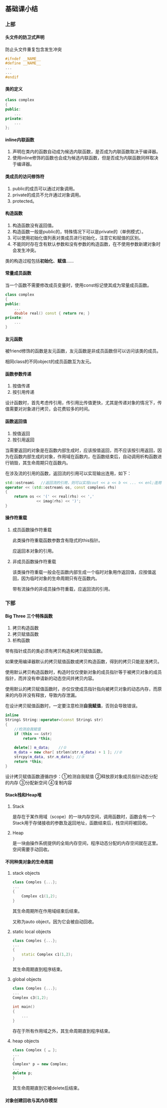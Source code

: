 ## 基础课小结

### 上部

#### 头文件的防卫式声明

防止头文件重复包含发生冲突

``` c++
#ifndef __NAME__
#define __NAME__
...
...
#endif 
```

#### 类的定义

```c++
class complex
{
public:
	...
private:
    ...
};
```

####  inline内联函数

1. 声明在类内的函数自动成为候选内联函数，是否成为内联函数取决于编译器。
2. 使用inline修饰的函数也会成为候选内联函数，但是否成为内联函数同样取决于编译器。

#### 类成员的访问修饰符

1. public的成员可以通过对象调用。
2. private的成员不允许通过对象调用。
3. protected。

#### 构造函数

1. 构造函数没有返回值。
2. 构造函数一般是public的，特殊情况下可以是private的（单例模式）。
3. 可以使用初始化值列表对类成员进行初始化，注意它和赋值的区别。
4. 不能同时存在含有默认参数和没有参数的构造函数，在不使用参数新建对象时会发生冲突。

类的构造过程包括**初始化**、**赋值**......

#### 常量成员函数

当一个函数不需要修改成员变量时，使用const标记使其成为常量成员函数。

```c++
class complex
{
public:
    ...
    double real() const { return re; }
private:
    ...
}
```

#### 友元函数

被friend修饰的函数是友元函数，友元函数是非成员函数但可以访问该类的成员。

相同class的不同object的成员函数互为友元。

#### 函数参数传递

1. 按值传递
2. 按引用传递

设计函数时，首先考虑传引用，传引用比传值更快，尤其是传递对象的情况下，传值需要对对象进行拷贝，会花费较多的时间。

#### 函数返回值

1. 按值返回
2. 按引用返回

当需要返回的对象是在函数内部生成时，应该按值返回，而不应该按引用返回，因为在函数内部生成的对象，作用域在函数内，在函数结束后，自动调用析构函数进行销毁，其生命周期只在函数内。

在涉及流的引用的函数，返回流的引用可以实现输出连用，如下：

```c++
std::ostream&   //返回流的引用，则可以实现cout << a << b << ... << enl;连用
operator << (std::ostream& os, const complex& rhs)
{
    return os << '(' << real(rhs) << ','
              << imag(rhs) << ')';
}
```



#### 操作符重载

1. 成员函数操作符重载

   此类操作符重载函数参数含有隐式的this指针。

   应返回本对象的引用。

2. 非成员函数操作符重载

   该类操作符重载一般会在函数内部生成一个临时对象用作返回值，应按值返回，因为临时对象的生命周期只有在函数内。

   带有流操作的非成员操作符重载，应返回流的引用。






### 下部

#### Big Three 三个特殊函数

1.  拷贝构造函数
2.  拷贝赋值函数
3.  析构函数

带有指针成员的类必须有拷贝构造和拷贝赋值函数。

如果使用编译器默认的拷贝赋值函数或拷贝构造函数，得到的拷贝只能是浅拷贝。

使用默认拷贝构造函数时，构造时仅仅使新对象的成员指针等于被拷贝对象的成员指针，而并没有申请新的动态空间并拷贝内容。

使用默认的拷贝赋值函数时，亦仅仅使成员指针指向被拷贝对象的动态内存，而原来的内存并没有释放，导致内存泄漏。

在设计拷贝赋值函数时，一定要注意检测**自我赋值**，否则会导致错误。

```c++
inline
String& String::operator=(const String& str)
{
    //检测自我赋值
	if (this == &str)
		return *this;
    
	delete[] m_data;	//①
	m_data = new char[ strlen(str.m_data) + 1 ]; //②
	strcpy(m_data, str.m_data);	//③
	return *this;
}
```

设计拷贝赋值函数遵循四步：①检测自我赋值 ②释放原对象成员指针动态分配的内存 ③分配新空间 ④复制内容



#### Stack栈和Heap堆

1. Stack

   是存在于某作用域（scope）的一块内存空间，调用函数时，函数会有一个Stack用于存储接收的参数及返回地址，函数结束后，栈空间将被回收。

2. Heap

   是一块由操作系统提供的全局内存空间，程序动态分配的内存空间就在这里。空间需要手动回收。

#### 不同种类对象的生命周期

1. stack objects

   ```c++
   class Comples {...};
   ...
   {
       Complex c1(1,2);
   }
   ```

   

   其生命周期所在作用域结束后结束。

   又称为auto object，因为它会被自动回收。

2. static local objects

   ```c++
   class Comples {...};
   ...
   {
       static Complex c1(1,2);
   }
   ```

   

   其生命周期直到程序结束。

3. global objects

   ```c++
   class Comples {...};
   ...
   Complex c3(1,2);
       
   int main()
   {
       ...
   }
   ```

   

   存在于所有作用域之外，其生命周期直到程序结束。

4. heap objects

   ```c++
   class Complex { … };
   ...
   {
   Complex* p = new Complex;
   ...
   delete p;
   }
   ```

   

   其生命周期直到它被delete后结束。

#### 对象创建回收与其内存模型

